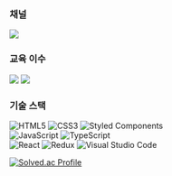 ### 채널
<a href="https://velog.io/@rawoon" target="_blank"><img src="https://img.shields.io/badge/Velog-20C997?style=flat&logo=Velog&logoColor=white"/></a>
### 교육 이수
<img src="https://img.shields.io/badge/SSAFY%207%EA%B8%B0-1BB1E7?style=flat&logo=SSAFY&logoColor=white"/> <img src="https://img.shields.io/badge/%ED%95%9C%EC%BB%B4%EC%95%84%EC%B9%B4%EB%8D%B0%EB%AF%B8-blue?style=flat&logo=SSAFY&logoColor=white"/>

### 기술 스택
![HTML5](https://img.shields.io/badge/html5-%23E34F26.svg?style=for-the-badge&logo=html5&logoColor=white) ![CSS3](https://img.shields.io/badge/css3-%231572B6.svg?style=for-the-badge&logo=css3&logoColor=white) ![Styled Components](https://img.shields.io/badge/styled--components-DB7093?style=for-the-badge&logo=styled-components&logoColor=white)<br />![JavaScript](https://img.shields.io/badge/javascript-%23323330.svg?style=for-the-badge&logo=javascript&logoColor=%23F7DF1E) ![TypeScript](https://img.shields.io/badge/typescript-%23007ACC.svg?style=for-the-badge&logo=typescript&logoColor=white)<br />![React](https://img.shields.io/badge/react-%2320232a.svg?style=for-the-badge&logo=react&logoColor=%2361DAFB)
![Redux](https://img.shields.io/badge/redux--toolkit-%23593d88.svg?style=for-the-badge&logo=redux&logoColor=white) 
![Visual Studio Code](https://img.shields.io/badge/Visual%20Studio%20Code-007ACC.svg?&style=for-the-badge&logo=Visual%20Studio%20Code&logoColor=white)

[![Solved.ac Profile](http://mazassumnida.wtf/api/v2/generate_badge?boj=rawoon)](https://solved.ac/rawoon/)
